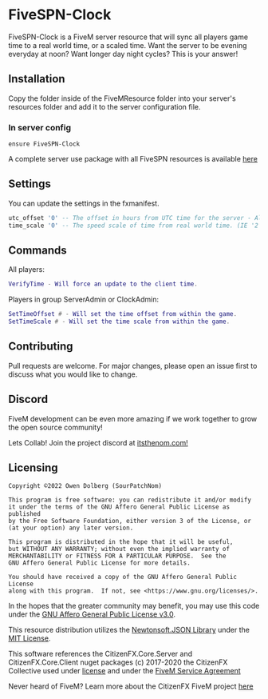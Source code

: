 # FiveSPN-Clock

FiveSPN-Clock is a FiveM server resource that will sync all players game time to a real world time, or a scaled time. Want the server to be evening everyday at noon? Want longer day night cycles? This is your answer! 

## Installation

Copy the folder inside of the FiveMResource folder into your server's resources folder and add it to the server configuration file.

### In server config
```
ensure FiveSPN-Clock
```

A complete server use package with all FiveSPN resources is available [here](https://github.com/SourPatchNom/FiveSPN---Suite)

## Settings

You can update the settings in the fxmanifest.
```lua
utc_offset '0' -- The offset in hours from UTC time for the server - Always positive number less than 24 or 0
time_scale '0' -- The speed scale of time from real world time. (IE '2' Means two days for every one real day.) - Always greater than one. 
```

## Commands

All players:
```lua
VerifyTime - Will force an update to the client time.
```
Players in group ServerAdmin or ClockAdmin:
```lua
SetTimeOffset # - Will set the time offset from within the game.
SetTimeScale # - Will set the time scale from within the game.
```

## Contributing
Pull requests are welcome. For major changes, please open an issue first to discuss what you would like to change.

## Discord

FiveM development can be even more amazing if we work together to grow the open source community! 

Lets Collab! Join the project discord at [itsthenom.com!](http://itsthenom.com/)

## Licensing

    Copyright ©2022 Owen Dolberg (SourPatchNom)

    This program is free software: you can redistribute it and/or modify
    it under the terms of the GNU Affero General Public License as published
    by the Free Software Foundation, either version 3 of the License, or
    (at your option) any later version.

    This program is distributed in the hope that it will be useful,
    but WITHOUT ANY WARRANTY; without even the implied warranty of
    MERCHANTABILITY or FITNESS FOR A PARTICULAR PURPOSE.  See the
    GNU Affero General Public License for more details.

    You should have received a copy of the GNU Affero General Public License
    along with this program.  If not, see <https://www.gnu.org/licenses/>.

In the hopes that the greater community may benefit, you may use this code under the [GNU Affero General Public License v3.0](LICENSE).

This resource distribution utilizes the [Newtonsoft.JSON Library](https://github.com/JamesNK/Newtonsoft.Json) under the [MIT License](https://github.com/JamesNK/Newtonsoft.Json/blob/master/LICENSE.md).

This software references the CitizenFX.Core.Server and CitizenFX.Core.Client nuget packages (c) 2017-2020 the CitizenFX Collective used under [license](https://github.com/citizenfx/fivem/blob/master/code/LICENSE) and under the [FiveM Service Agreement](https://fivem.net/terms)

Never heard of FiveM? Learn more about the CitizenFX FiveM project [here](https://fivem.net/)